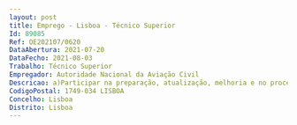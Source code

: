 ```yaml
--- 
layout: post
title: Emprego - Lisboa - Técnico Superior
Id: 89085
Ref: OE202107/0620
DataAbertura: 2021-07-20
DataFecho: 2021-08-03
Trabalho: Técnico Superior
Empregador: Autoridade Nacional da Aviação Civil
Descricao: a)Participar na preparação, atualização, melhoria e no processo de autorização operacional, na confirmação de receção e confirmação de completude dos cenários de operação padrão, e de reconhecimento ou certificação das organizações de formação aos pilotos remotos b)Efetuar a análise documental de toda a informação submetida para efeitos da instrução de processos, nomeadamente as análises de risco operacional, os manuais de operação e as especificações técnicas das aeronaves não tripuladas e da unidade de controlo c)Participar no planeamento, preparação e realização das ações de supervisão de segurança, nomeadamente quanto aos processos de auditorias e inspeções dos operadores de aeronaves não tripuladas, das organizações de formação reconhecidas ou certificadas d)Participar na elaboração de pareceres e na coordenação relativa à restruturação do espaço aéreo nacional, na constituição das zonas geográficas, na constituição do espaço aéreo U, bem como na certificação dos serviços associados de apoio à navegação de aeronaves não tripuladas nesse espaço aéreo sob a responsabilidade do Estado Português e)Colaborar na elaboração de estudos técnicos sobre atividades, funções e organização do espaço aéreo relativas no domínio da integração das aeronaves não tripuladas f)Participar nos processos do registo de operadores de aeronaves não tripuladas bem como na gestão do repositório nacional interoperável relativo às aeronaves não tripulada g)Participar na preparação de pareceres e contribuir em assuntos técnicos, tanto a nível nacional como internacional, no âmbito da segurança aérea, da conformidade e da interoperabilidade h)Desenvolver material de promoção e conteúdos de formação interna e externa no âmbito das aeronaves não tripuladas e do espaço aéreo U i)Participar em grupos de trabalho nacionais e internacionais com relevância para a área das aeronaves não tripuladas j)Outras tarefas inerentes à atividade da unidade orgânica.
CodigoPostal: 1749-034 LISBOA
Concelho: Lisboa
Distrito: Lisboa
--- 
```

